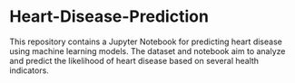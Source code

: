 # Heart-Disease-Prediction
This repository contains a Jupyter Notebook for predicting heart disease using machine learning models. The dataset and notebook aim to analyze and predict the likelihood of heart disease based on several health indicators.
